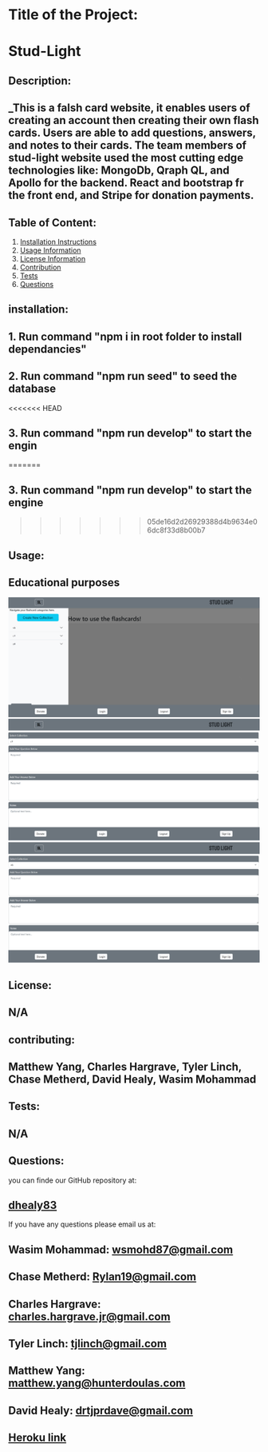 # Title of the Project:

# Stud-Light

## Description:

## _This is a falsh card website, it enables users of creating an account then creating their own flash cards. Users are able to add questions, answers, and notes to their cards. The team members of stud-light website used the most cutting edge technologies like: MongoDb, Qraph QL, and Apollo for the backend. React and bootstrap fr the front end, and Stripe for donation payments.

## Table of Content:

1. [Installation Instructions](#installation)
2. [Usage Information](#usage)
3. [License Information](#License)
4. [Contribution](#contributing)
5. [Tests](#tests)
6. [Questions](#questions)

## installation:

## 1. Run command "npm i in root folder to install dependancies"

## 2. Run command "npm run seed" to seed the database

<<<<<<< HEAD
## 3. Run command "npm run develop" to start the engin
=======
## 3. Run command "npm run develop" to start the engine
>>>>>>> 05de16d2d26929388d4b9634e06dc8f33d8b00b7

## Usage:

## Educational purposes 

![Home Page Image](client/public/Home.png)
![AddCard Page Image](client/public/AddCard.png)
![Q/A Page Image](client/public/Q-A-Notes.png)

## License:

## N/A

## contributing:

## Matthew Yang, Charles Hargrave, Tyler Linch, Chase Metherd, David Healy, Wasim Mohammad

## Tests:

## N/A

## Questions:

you can finde our GitHub repository at:

## [dhealy83](https://github.com/dhealy83)

If you have any questions please email us at:

## Wasim Mohammad: wsmohd87@gmail.com
## Chase Metherd: Rylan19@gmail.com
## Charles Hargrave: charles.hargrave.jr@gmail.com
## Tyler Linch: tjlinch@gmail.com
## Matthew Yang: matthew.yang@hunterdoulas.com
## David Healy: drtjprdave@gmail.com

## [Heroku link](https://stud-lite.herokuapp.com/)
